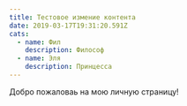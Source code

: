```yaml
---
title: Тестовое измение контента
date: 2019-03-17T19:31:20.591Z
cats:
  - name: Фил
    description: Философ
  - name: Эля
    description: Принцесса
---
```

Добро пожаловаь на мою личную страницу!
